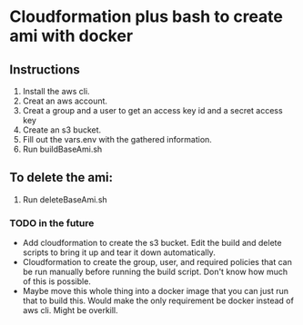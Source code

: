 # Cloudformation plus bash to create ami with docker

## Instructions
1. Install the aws cli.
2. Creat an aws account. 
3. Creat a group and a user to get an access key id and a secret access key
4. Create an s3 bucket.
5. Fill out the vars.env with the gathered information.
6. Run buildBaseAmi.sh

## To delete the ami:
1. Run deleteBaseAmi.sh

### TODO in the future
- Add cloudformation to create the s3 bucket. Edit the build and delete scripts to bring it up and tear it down automatically.
- Cloudformation to create the group, user, and required policies that can be run manually before running the build script. Don't know how much of this is possible.
- Maybe move this whole thing into a docker image that you can just run that to build this. Would make the only requirement be docker instead of aws cli. Might be overkill.